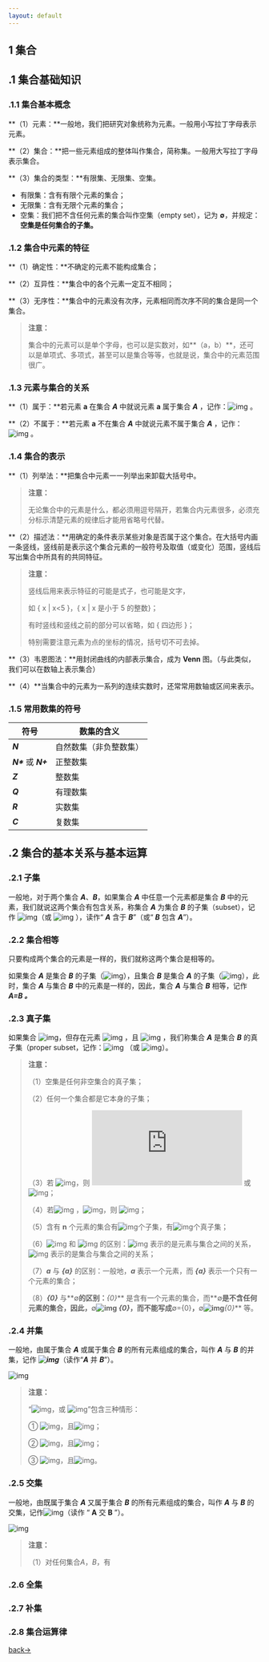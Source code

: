 ```yaml
---
layout: default
---
```


## 1 集合

## .1 集合基础知识

### .1.1 集合基本概念

**（1）元素：**一般地，我们把研究对象统称为元素。一般用小写拉丁字母表示元素。

**（2）集合：**把一些元素组成的整体叫作集合，简称集。一般用大写拉丁字母表示集合。

**（3）集合的类型：**有限集、无限集、空集。

- 有限集：含有有限个元素的集合；
- 无限集：含有无限个元素的集合；
- 空集：我们把不含任何元素的集合叫作空集（empty set），记为 **∅**，并规定：**空集是任何集合的子集。**



### .1.2 集合中元素的特征

**（1）确定性：**不确定的元素不能构成集合；

**（2）互异性：**集合中的各个元素一定互不相同；

**（3）无序性：**集合中的元素没有次序，元素相同而次序不同的集合是同一个集合。

> **注意：**
>
> 集合中的元素可以是单个字母，也可以是实数对，如**（a，b）**，还可以是单项式、多项式，甚至可以是集合等等，也就是说，集合中的元素范围很广。



### .1.3 元素与集合的关系

**（1）属于：**若元素 **a** 在集合 ***A*** 中就说元素 **a** 属于集合 ***A*** ，记作：![img](https://latex.codecogs.com/svg.latex?a%20\in%20A) 。

**（2）不属于：**若元素 **a** 不在集合 ***A*** 中就说元素不属于集合 ***A*** ，记作：![img](https://latex.codecogs.com/svg.latex?a%20\notin%20A) 。



### .1.4 集合的表示

**（1）列举法：**把集合中元素一一列举出来卸载大括号中。

> **注意：**
>
> 无论集合中的元素是什么，都必须用逗号隔开，若集合内元素很多，必须充分标示清楚元素的规律后才能用省略号代替。

**（2）描述法：**用确定的条件表示某些对象是否属于这个集合。在大括号内画一条竖线，竖线前是表示这个集合元素的一般符号及取值（或变化）范围，竖线后写出集合中所具有的共同特征。

> **注意：**
>
> 竖线后用来表示特征的可能是式子，也可能是文字，
>
> 如 { x | x<5 }，{ x | x 是小于 5 的整数}；
>
> 有时竖线和竖线之前的部分可以省略，如 { 四边形 }；
>
> 特别需要注意元素为点的坐标的情况，括号切不可去掉。

**（3）韦恩图法：**用封闭曲线的内部表示集合，成为 **Venn** 图。（与此类似，我们可以在数轴上表示集合）

**（4）**当集合中的元素为一系列的连续实数时，还常常用数轴或区间来表示。



### .1.5 常用数集的符号

| **符号**              | **数集的含义**         |
| --------------------- | ---------------------- |
| ***N***               | 自然数集（非负整数集） |
| ***N\**** 或 ***N+*** | 正整数集               |
| ***Z***               | 整数集                 |
| ***Q***               | 有理数集               |
| ***R***               | 实数集                 |
| ***C***               | 复数集                 |



## .2 集合的基本关系与基本运算



### .2.1 子集

一般地，对于两个集合 ***A***、***B***，如果集合 ***A*** 中任意一个元素都是集合 ***B*** 中的元素，我们就说这两个集合有包含关系，称集合 ***A*** 为集合 ***B*** 的子集（subset），记作 ![img](https://latex.codecogs.com/svg.latex?A%20\subseteq%20B)（或 ![img](https://latex.codecogs.com/svg.latex?B%20\supseteq%20A) ），读作“ ***A*** 含于 ***B***”（或“ ***B*** 包含 ***A***”）。



### .2.2 集合相等

只要构成两个集合的元素是一样的，我们就称这两个集合是相等的。

如果集合 ***A*** 是集合 ***B*** 的子集（![img](https://latex.codecogs.com/svg.latex?A%20\subseteq%20B)），且集合 ***B*** 是集合 ***A*** 的子集（![img](https://latex.codecogs.com/svg.latex?B%20\subseteq%20A)），此时，集合 ***A*** 与集合 ***B*** 中的元素是一样的，因此，集合 ***A*** 与集合 ***B*** 相等，记作 ***A=B 。***



### .2.3 真子集

如果集合 ![img](https://latex.codecogs.com/svg.latex?A%20\subseteq%20B)，但存在元素 ![img](https://latex.codecogs.com/svg.latex?x\in%20B) ，且 ![img](https://latex.codecogs.com/svg.latex?x\notin%20A) ，我们称集合 ***A*** 是集合 ***B*** 的真子集（proper subset，记作：![img](https://latex.codecogs.com/svg.latex?A\subsetneqq%20B) （或 ![img](https://latex.codecogs.com/svg.latex?A\supsetneqq%20B)）。

> **注意：**
>
> （1）空集是任何非空集合的真子集；
>
> （2）任何一个集合都是它本身的子集；
>
> （3）若 ![img](https://latex.codecogs.com/svg.latex?A%20\subseteq%20B)，则 ![img](https://latex.codecogs.com/svg.latex?A%20=%20B) 或 ![img](https://latex.codecogs.com/svg.latex?A\subsetneqq%20B)；
>
> （4）若![img](https://latex.codecogs.com/svg.latex?A%20\subseteq%20B) ，![img](https://latex.codecogs.com/svg.latex?B%20\subseteq%20C)，则 ![img](https://latex.codecogs.com/svg.latex?A%20\subseteq%20C)；
>
> （5）含有 **n** 个元素的集合有![img](https://latex.codecogs.com/svg.latex?2^n)个子集，有![img](https://latex.codecogs.com/svg.latex?2^n-1)个真子集；
>
> （6）![img](https://latex.codecogs.com/svg.latex?\in) 和 ![img](https://latex.codecogs.com/svg.latex?\subseteq) 的区别：![img](https://latex.codecogs.com/svg.latex?\in) 表示的是元素与集合之间的关系，![img](https://latex.codecogs.com/svg.latex?\subseteq) 表示的是集合与集合之间的关系；
>
> （7）***a*** 与 ***{a}*** 的区别：一般地，***a*** 表示一个元素，而 ***{a}*** 表示一个只有一个元素的集合；
>
> （8）***{0}*** 与**∅**的区别：***{0}*** 是含有一个元素的集合，而**∅**是不含任何元素的集合，因此，**∅**![img](https://latex.codecogs.com/svg.latex?\subsetneqq) ***{0}***，而不能写成**∅={0}**，**∅**![img](https://latex.codecogs.com/svg.latex?\in)***{0}*** 等。



### .2.4 并集

一般地，由属于集合 ***A*** 或属于集合 ***B*** 的所有元素组成的集合，叫作 ***A*** 与 ***B*** 的并集，记作 ***![img](https://latex.codecogs.com/svg.latex?A%20\cup%20B)***（读作“***A*** 并 ***B***”）。

![img](https://latex.codecogs.com/svg.latex?A%20\cup%20B=\{%20x%20|%20x%20\in%20A,%20or%20\quad%20x%20\in%20B%20\})

> **注意：**
>
> “![img](https://latex.codecogs.com/svg.latex?x\in%20A)，或 ![img](https://latex.codecogs.com/svg.latex?x\in%20B)”包含三种情形：
>
> ① ![img](https://latex.codecogs.com/svg.latex?x\in%20A)，且![img](https://latex.codecogs.com/svg.latex?x\notin%20B)；
>
> ② ![img](https://latex.codecogs.com/svg.latex?x\in%20B)，且![img](https://latex.codecogs.com/svg.latex?x\notin%20A)；
>
> ③ ![img](https://latex.codecogs.com/svg.latex?x\in%20A)，且![img](https://latex.codecogs.com/svg.latex?x\in%20B)。



### .2.5 交集

一般地，由既属于集合 ***A*** 又属于集合 ***B*** 的所有元素组成的集合，叫作 ***A*** 与 ***B*** 的交集，记作![img](https://latex.codecogs.com/svg.latex?A%20\cap%20B)（读作 “ **A** 交 **B** ”）。

![img](https://latex.codecogs.com/svg.latex?A%20\cap%20B=\{%20x%20|%20x\in%20A,%20and%20\quad%20x%20\in%20B%20\})

> **注意：**
>
> （1）对任何集合*A*，*B*，有





### .2.6 全集



### .2.7 补集



### .2.8 集合运算律







[back→](https://xiangblq.github.io/wenzhai/pages/biji/jichu/biji/shuxue/%E9%AB%98%E4%B8%AD%E6%95%B0%E5%AD%A6%E5%9F%BA%E7%A1%80.html)